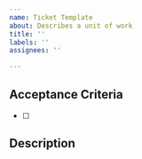 ```yaml
---
name: Ticket Template
about: Describes a unit of work
title: ''
labels: ''
assignees: ''

---
```


Acceptance Criteria
----
- [ ] 

Description
----
